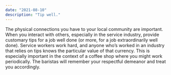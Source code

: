 ```yaml
---
date: "2021-08-10"
description: "Tip well."
---
```


The physical connections you have to your local community are important. When you interact with others, especially in the service industry, provide customary tips for a job well done (or more, for a job extraordinarily well done). Service workers work hard, and anyone who’s worked in an industry that relies on tips knows the particular value of that currency. This is especially important in the context of a coffee shop where you might work periodically. The baristas will remember your respectful demeanor and treat you accordingly. 